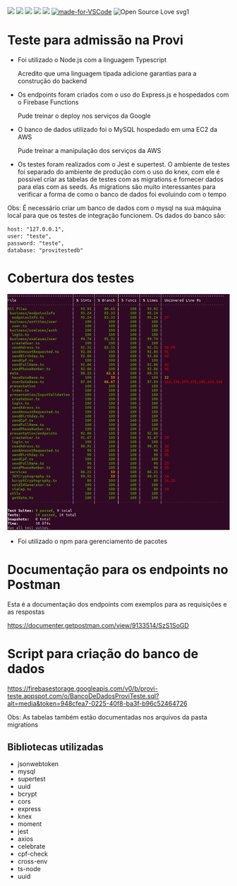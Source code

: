 ![](https://img.shields.io/github/last-commit/Leonardocpn/provi-teste.svg?color=red)
![](https://img.shields.io/github/languages/top/Leonardocpn/provi-teste.svg?color=yellow)
![](https://img.shields.io/github/languages/count/Leonardocpn/provi-teste.svg?color=lightgrey)
![](https://img.shields.io/github/languages/code-size/Leonardocpn/provi-teste.svg)
![](https://img.shields.io/github/repo-size/Leonardocpn/provi-teste?color=blueviolet)
[![made-for-VSCode](https://img.shields.io/badge/Made%20for-VSCode-1f425f.svg)](https://code.visualstudio.com/)
![Open Source Love svg1](https://badges.frapsoft.com/os/v1/open-source.svg?v=103)

# Teste para admissão na Provi

- Foi utilizado o Node.js com a linguagem Typescript

  Acredito que uma linguagem tipada adicione garantias para a construção do backend

- Os endpoints foram criados com o uso do Express.js e hospedados com o Firebase Functions

  Pude treinar o deploy nos serviços da Google

- O banco de dados utilizado foi o MySQL hospedado em uma EC2 da AWS

  Pude treinar a manipulação dos serviços da AWS

- Os testes foram realizados com o Jest e supertest. O ambiente de testes foi separado do
  ambiente de produção com o uso do knex, com ele é possivel criar as tabelas de testes com
  as migrations e fornecer dados para elas com as seeds. As migrations são muito interessantes
  para verificar a forma de como o banco de dados foi evoluindo com o tempo

Obs: É necessário criar um banco de dados com o mysql na sua máquina local para que os testes de
integração funcionem. Os dados do banco são:

    host: "127.0.0.1",
    user: "teste",
    password: "teste",
    database: "provitestedb"

# Cobertura dos testes

![Coverage](functions/src/tests/assets/test_coverage.png?raw=true)

- Foi utilizado o npm para gerenciamento de pacotes

# Documentação para os endpoints no Postman

Esta é a documentação dos endpoints com exemplos para as requisições e as respostas

https://documenter.getpostman.com/view/9133514/SzS1SoGD

# Script para criação do banco de dados

https://firebasestorage.googleapis.com/v0/b/provi-teste.appspot.com/o/BancoDeDadosProviTeste.sql?alt=media&token=948cfea7-0225-40f8-ba3f-b96c52464726

Obs: As tabelas também estão documentadas nos arquivos da
pasta migrations

## Bibliotecas utilizadas

- jsonwebtoken
- mysql
- supertest
- uuid
- bcrypt
- cors
- express
- knex
- moment
- jest
- axios
- celebrate
- cpf-check
- cross-env
- ts-node
- uuid

